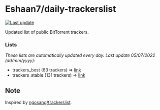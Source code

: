 
# Eshaan7/daily-trackerslist 

[![Last update](https://img.shields.io/badge/Last%20update-05/07/2022-blue.svg)](#)

Updated list of public BitTorrent trackers.

### Lists
*These lists are automatically updated every day. Last update 05/07/2022 (_dd/mm/yyyy_):*

* trackers_best (63 trackers) => [link](https://raw.githubusercontent.com/eshaan7/daily-trackerslist/master/trackers_best.txt)
* trackers_stable (131 trackers) => [link](https://raw.githubusercontent.com/eshaan7/daily-trackerslist/master/trackers_stable.txt)

## Note

Inspired by [ngosang/trackerslist](https://github.com/ngosang/trackerslist).
